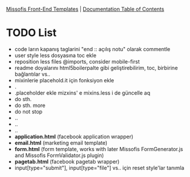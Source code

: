 [Missofis Front-End Templates](http://missofis.com) | [Documentation Table of Contents](toc.md)
# TODO List

* code ların kapanış taglarini "end :: açılış notu" olarak commentle
* user style less dosyasına toc ekle
* reposition less files @imports, consider mobile-first
* readme doyalarını html5boilerpalte gibi geliştirebilirim, toc, birbirine bağlantılar vs..
* mixinlerie placehold.it için fonksiyon ekle
* .
* .placeholder ekle mizxins' e mixins.less i de güncelle aq
* do sth.
* do sth. more
* do not stop
* ..
* ..
* ..
* __application.html__ (facebook application wrapper)
* __email.html__ (marketing email template)
* __form.html__ (form template, works with later Missofis FormGenerator.js and Missofis FormValidator.js plugin)
* __pagetab.html__ (facebook pagetab wrapper)
* input[type="submit"], input[type="file"] vs.. için reset style'lar tanımla

